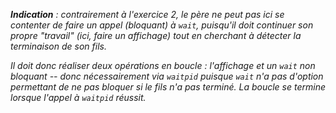 _**Indication** : contrairement à l'exercice 2, le père ne peut pas ici
se contenter de faire un appel (bloquant) à `wait`, puisqu'il doit
continuer son propre "travail" (ici, faire un affichage) tout en
cherchant à détecter la terminaison de son fils._

_Il doit donc réaliser deux opérations en boucle : l'affichage et un
`wait` non bloquant -- donc nécessairement via `waitpid` puisque `wait`
n'a pas d'option permettant de ne pas bloquer si le fils n'a pas
terminé. La boucle se termine lorsque l'appel à `waitpid` réussit._

